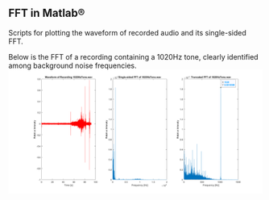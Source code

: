 ## FFT in Matlab&reg;
Scripts for plotting the waveform of recorded audio and its single-sided FFT.

Below is the FFT of a recording containing a 1020Hz tone, clearly identified among background noise frequencies.
![FFT of recording containing a 1020 Hz tone](/1020HzFFT.png?raw=true "FFT of recording containing a 1020 Hz tone")
